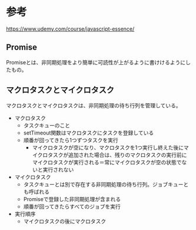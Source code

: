 # 参考

https://www.udemy.com/course/javascript-essence/

## Promise

Promiseとは、非同期処理をより簡単に可読性が上がるように書けけるようにしたもの。

## マクロタスクとマイクロタスク

マクロタスクとマイクロタスクは、非同期処理の待ち行列を管理している。

* マクロタスク
  * タスクキューのこと
  * setTimeout関数はマクロタスクにタスクを登録している
  * 順番が回ってきたら1つずつタスクを実行
    * マイクロタスクが空になり、マクロタスクを1つ実行し終えた後にマイクロタスクが追加された場合は、残りのマクロタスクの実行前にマイクロタスクが実行される＝常にマイクロタスクが空の状態でないと実行されない
* マイクロタスク
  * タスクキューとは別で存在する非同期処理の待ち行列。ジョブキューとも呼ばれる
  * Promiseで登録した非同期処理が含まれる
  * 順番が回ってきたらすべてのジョブを実行
* 実行順序
  * マイクロタスクの後にマクロタスク
